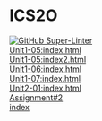# ICS2O
[![GitHub Super-Linter](https://github.com/amelia-mohr/ICS2O/workflows/Lint%20Code%20Base/badge.svg)](https://github.com/marketplace/actions/super-linter)
<br>
[Unit1-05:index.html](./Unit%201/Unit%201-05/index.html)
<br>
[Unit1-05:index2.html](./Unit%201/Unit%201-05/index2.html)
<br>
[Unit1-06:index.html](./Unit%201/Unit%201-06/index.html)
<br>
[Unit1-07:index.html](./Unit%201/Unit%201-07/index.html)
<br>
[Unit2-01:index.html](./Unit2/Unit2-01/index.html)
<br>
[Assignment#2](./Assignments/Assignment2/assignment2.html)
<br>
[index](./Assignments/Assignment2/index.html)
